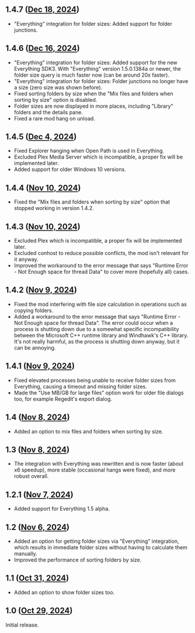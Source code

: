 ## 1.4.7 ([Dec 18, 2024](https://github.com/ramensoftware/windhawk-mods/blob/28f831fb2eb390551fac6fa88ca6bf6c590fac01/mods/explorer-details-better-file-sizes.wh.cpp))

* "Everything" integration for folder sizes: Added support for folder junctions.

## 1.4.6 ([Dec 16, 2024](https://github.com/ramensoftware/windhawk-mods/blob/4daa0db637b47f3da820ad7d1cdcc64236068d12/mods/explorer-details-better-file-sizes.wh.cpp))

* "Everything" integration for folder sizes: Added support for the new Everything SDK3. With "Everything" version 1.5.0.1384a or newer, the folder size query is much faster now (can be around 20x faster).
* "Everything" integration for folder sizes: Folder junctions no longer have a size (zero size was shown before).
* Fixed sorting folders by size when the "Mix files and folders when sorting by size" option is disabled.
* Folder sizes are now displayed in more places, including "Library" folders and the details pane.
* Fixed a rare mod hang on unload.

## 1.4.5 ([Dec 4, 2024](https://github.com/ramensoftware/windhawk-mods/blob/1c07c82111a8cfb4c2a1757f702e598172570193/mods/explorer-details-better-file-sizes.wh.cpp))

* Fixed Explorer hanging when Open Path is used in Everything.
* Excluded Plex Media Server which is incompatible, a proper fix will be implemented later.
* Added support for older Windows 10 versions.

## 1.4.4 ([Nov 10, 2024](https://github.com/ramensoftware/windhawk-mods/blob/f396f78d645dc57089bf4805a63b0bd82f50d745/mods/explorer-details-better-file-sizes.wh.cpp))

* Fixed the "Mix files and folders when sorting by size" option that stopped working in version 1.4.2.

## 1.4.3 ([Nov 10, 2024](https://github.com/ramensoftware/windhawk-mods/blob/49e105f33c5fef9363a0dae4f6e12a9b5ec31746/mods/explorer-details-better-file-sizes.wh.cpp))

* Excluded Plex which is incompatible, a proper fix will be implemented later.
* Excluded conhost to reduce possible conflicts, the mod isn't relevant for it anyway.
* Improved the workaround to the error message that says "Runtime Error - Not Enough space for thread Data" to cover more (hopefully all) cases.

## 1.4.2 ([Nov 9, 2024](https://github.com/ramensoftware/windhawk-mods/blob/319700c1152b5e0d664b6832eff4bb003d92dfee/mods/explorer-details-better-file-sizes.wh.cpp))

* Fixed the mod interfering with file size calculation in operations such as copying folders.
* Added a workaround to the error message that says "Runtime Error - Not Enough space for thread Data". The error could occur when a process is shutting down due to a somewhat specific incompatibility between the Microsoft C++ runtime library and Windhawk's C++ library. It's not really harmful, as the process is shutting down anyway, but it can be annoying.

## 1.4.1 ([Nov 9, 2024](https://github.com/ramensoftware/windhawk-mods/blob/a338ea9f84db30284a1e95afd8475423e389ef58/mods/explorer-details-better-file-sizes.wh.cpp))

* Fixed elevated processes being unable to receive folder sizes from Everything, causing a timeout and missing folder sizes.
* Made the "Use MB/GB for large files" option work for older file dialogs too, for example Regedit's export dialog.

## 1.4 ([Nov 8, 2024](https://github.com/ramensoftware/windhawk-mods/blob/8a97216088069321df239b51174247ec6342138c/mods/explorer-details-better-file-sizes.wh.cpp))

* Added an option to mix files and folders when sorting by size.

## 1.3 ([Nov 8, 2024](https://github.com/ramensoftware/windhawk-mods/blob/404f046ed97d3f4f50c777b774419268c318de7a/mods/explorer-details-better-file-sizes.wh.cpp))

* The integration with Everything was rewritten and is now faster (about x6 speedup), more stable (occasional hangs were fixed), and more robust overall.

## 1.2.1 ([Nov 7, 2024](https://github.com/ramensoftware/windhawk-mods/blob/2d7a490c8540c53e5c97f7b8f96789c2a96d5fd4/mods/explorer-details-better-file-sizes.wh.cpp))

* Added support for Everything 1.5 alpha.

## 1.2 ([Nov 6, 2024](https://github.com/ramensoftware/windhawk-mods/blob/b789eaa75dec0f1005f0c08b8657a9901bbb910d/mods/explorer-details-better-file-sizes.wh.cpp))

* Added an option for getting folder sizes via "Everything" integration, which results in immediate folder sizes without having to calculate them manually.
* Improved the performance of sorting folders by size.

## 1.1 ([Oct 31, 2024](https://github.com/ramensoftware/windhawk-mods/blob/0948b033c97db8abadfab78beffec4628a3924e0/mods/explorer-details-better-file-sizes.wh.cpp))

* Added an option to show folder sizes too.

## 1.0 ([Oct 29, 2024](https://github.com/ramensoftware/windhawk-mods/blob/244c09ae0f58a664e6590bcce385b7f99cc2305a/mods/explorer-details-better-file-sizes.wh.cpp))

Initial release.
